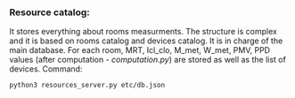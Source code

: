 ### Resource catalog:
It stores everything about rooms measurments. The structure is complex and it is based on rooms catalog and devices catalog. It is in charge of the main database. For each room, MRT, Icl_clo, M_met, W_met, PMV, PPD values (after computation - *computation.py*) are stored as well as the list of devices.
Command:

```
python3 resources_server.py etc/db.json
```
